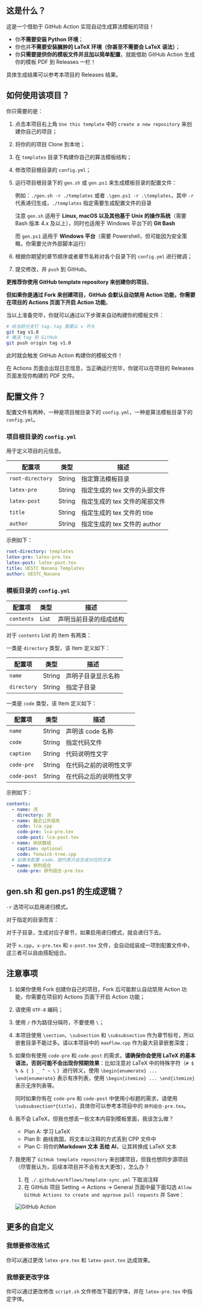 ## 这是什么？

这是一个借助于 GitHub Action 实现自动生成算法模板的项目！

- 你**不需要安装 Python 环境**；
- 你也并**不需要安装臃肿的 LaTeX 环境（你甚至不需要会 LaTeX 语法）**；
- 你**只需要提供你的模板文件并且加以简单配置**，就能借助 GitHub Action 生成你的模板 PDF 到 Releases 一栏！

具体生成结果可以参考本项目的 Releases 结果。

## 如何使用该项目？

你只需要的是：

1. 点击本项目右上角 `Use this template` 中的 `create a new repository` 来创建你自己的项目；
2. 将你的的项目 Clone 到本地；
3. 在 `templates` 目录下构建你自己的算法模板结构；
4. 修改项目根目录的 `config.yml`；
5. 运行项目根目录下的 `gen.sh` 或 `gen.ps1` 来生成模板目录的配置文件：

    例如：`./gen.sh -r ./templates` 或者 `.\gen.ps1 -r .\templates`，其中 `-r` 代表递归生成，`./templates` 指定需要生成配置文件的目录

    注意 `gen.sh` 适用于 **Linux, macOS 以及其他基于 Unix 的操作系统**（需要 Bash 版本 4.x 及以上），同时也适用于 Windows 平台下的 **Git Bash**

    而 `gen.ps1` 适用于 **Windows 平台**（需要 Powershell，但可能因为安全策略，你需要允许外部脚本运行）

6. 根据你期望的章节顺序或者章节名称对各个目录下的 `config.yml` 进行微调；
7. 提交修改，并 `push` 到 GitHub。

**更推荐你使用 GitHub template repository 来创建你的项目**。

**但如果你是通过 Fork 来创建项目，GitHub 会默认自动禁用 Action 功能，你需要在项目的 Actions 页面下开启 Action 功能**。

当以上准备完毕，你就可以通过以下步骤来自动构建你的模板文件：

```sh
# 给当前分支打 tag，tag 需要以 v 开头
git tag v1.0
# 推送 tag 到 GitHub
git push origin tag v1.0
```

此时就会触发 GitHub Action 构建你的模板文件！

在 Actions 页面会出现日志信息，当正确运行完毕，你就可以在项目的 Releases 页面发现你构建的 PDF 文件。

## 配置文件？

配置文件有两种，一种是项目根目录下的 `config.yml`，一种是算法模板目录下的 `config.yml`。

### 项目根目录的 `config.yml`

用于定义项目的元信息。

配置项|类型|描述
---|---|---
`root-directory`|String|指定算法模板目录
`latex-pre`|String|指定生成的 tex 文件的头部文件
`latex-post`|String|指定生成的 tex 文件的尾部文件
`title`|String|指定生成的 tex 文件的 title
`author`|String|指定生成的 tex 文件的 author

示例如下：

```yml
root-directory: templates
latex-pre: latex-pre.tex
latex-post: latex-post.tex
title: UESTC Nanana Templates
author: UESTC_Nanana
```

### 模板目录的 `config.yml`

配置项|类型|描述
---|---|---
`contents`|List|声明当前目录的组成结构

对于 `contents` List 的 Item 有两类：

一类是 `directory` 类型，该 Item 定义如下：

配置项|类型|描述
---|---|---
`name`|String|声明子目录显示名称
`directory`|String|指定子目录

一类是 `code` 类型，该 Item 定义如下：

配置项|类型|描述
---|---|---
`name`|String|声明该 code 名称
`code`|String|指定代码文件
`caption`|String|代码说明性文字
`code-pre`|String|在代码之前的说明性文字
`code-post`|String|在代码之后的说明性文字

示例如下：

```yml
contents:
  - name: 流
    directory: 流
  - name: 最近公共祖先
    code: lca.cpp
    code-pre: lca-pre.tex
    code-post: lca-post.tex
  - name: 树状数组
    caption: optional
    code: fenwick-tree.cpp
  # 如果未配置 code，就代表只会生成对应的文本
  - name: 排列组合
    code-pre: 排列组合-pre.tex
```

## gen.sh 和 gen.ps1 的生成逻辑？

`-r` 选项可以启用递归模式。

对于指定的目录而言：

对于子目录，生成对应子章节，如果启用递归模式，就会递归下去。

对于 `x.cpp`，`x-pre.tex` 和 `x-post.tex` 文件，会自动组装成一项到配置文件中，这三者可以自由搭配组合。

## 注意事项

1. 如果你使用 Fork 创建你自己的项目，Fork 后可能默认自动禁用 Action 功能，你需要在项目的 Actions 页面下开启 Action 功能；
2. 请使用 `UTF-8` 编码；
3. 使用 `/` 作为路径分隔符，不要使用 `\`；
4. 本项目使用 `\section`、`\subsection` 和 `\subsubsection` 作为章节标号，所以嵌套目录不能过多。请以本项目中的 `maxFlow.cpp` 作为最大目录嵌套深度；
5. 如果你有使用 `code-pre` 和 `code-post` 的需求，**请确保你会使用 LaTeX 的基本语法，否则可能不会出现你预期效果**：比如注意对 LaTeX 中的特殊字符（`# $ % & { } _ ^ ~ \` ）进行转义，使用 `\begin{enumerate} ... \end{enumerate}` 表示有序列表，使用 `\begin{itemize} ... \end{itemize}` 表示无序列表等。

    同时如果你有在 `code-pre` 和 `code-post` 中使用小标题的需求，请使用 `\subsubsection*{title}`，具体你可以参考本项目中的 `排列组合-pre.tex`。

6. 我不会 LaTeX，但我也想丢一些文本内容到模板里面，我该怎么做？

    - Plan A: 学习 LaTeX
    - Plan B: 曲线救国，将文本以注释的方式丢到 CPP 文件中
    - Plan C: 将你的**Markdown 文本 丢给 AI**，让其转换成 LaTeX 文本

7. 我使用了 `GitHub template repository` 来创建项目，但我也想同步源项目（尽管我认为，后续本项目并不会有太大更改），怎么办？

    1. 在 `./.github/workflows/template-sync.yml` 下取消注释
    2. 在 GitHub 项目 Setting -> Actions -> General 页面中最下面勾选 `Allow GitHub Actions to create and approve pull requests` 并 Save：

    ![GitHub Action](https://github.com/user-attachments/assets/b7191896-97d4-45d6-920e-87177bec5e21)
  
## 更多的自定义

### 我想要修改格式

你可以通过更改 `latex-pre.tex` 和 `latex-post.tex` 达成效果。

### 我想要更改字体

你可以通过更改修改 `script.sh` 文件修改下载的字体，并在 `latex-pre.tex` 中指定字体。